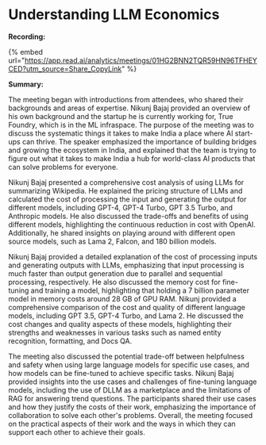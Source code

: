 # Understanding LLM Economics

**Recording:**

{% embed url="https://app.read.ai/analytics/meetings/01HG2BNN2TQR59HN96TFHEYCED?utm_source=Share_CopyLink" %}



**Summary:**

The meeting began with introductions from attendees, who shared their backgrounds and areas of expertise. Nikunj Bajaj provided an overview of his own background and the startup he is currently working for, True Foundry, which is in the ML infraspace. The purpose of the meeting was to discuss the systematic things it takes to make India a place where AI start-ups can thrive. The speaker emphasized the importance of building bridges and growing the ecosystem in India, and explained that the team is trying to figure out what it takes to make India a hub for world-class AI products that can solve problems for everyone.

Nikunj Bajaj presented a comprehensive cost analysis of using LLMs for summarizing Wikipedia. He explained the pricing structure of LLMs and calculated the cost of processing the input and generating the output for different models, including GPT-4, GPT-4 Turbo, GPT 3.5 Turbo, and Anthropic models. He also discussed the trade-offs and benefits of using different models, highlighting the continuous reduction in cost with OpenAI. Additionally, he shared insights on playing around with different open source models, such as Lama 2, Falcon, and 180 billion models.

Nikunj Bajaj provided a detailed explanation of the cost of processing inputs and generating outputs with LLMs, emphasizing that input processing is much faster than output generation due to parallel and sequential processing, respectively. He also discussed the memory cost for fine-tuning and training a model, highlighting that holding a 7 billion parameter model in memory costs around 28 GB of GPU RAM. Nikunj provided a comprehensive comparison of the cost and quality of different language models, including GPT 3.5, GPT-4 Turbo, and Lama 2. He discussed the cost changes and quality aspects of these models, highlighting their strengths and weaknesses in various tasks such as named entity recognition, formatting, and Docs QA.

The meeting also discussed the potential trade-off between helpfulness and safety when using large language models for specific use cases, and how models can be fine-tuned to achieve specific tasks. Nikunj Bajaj provided insights into the use cases and challenges of fine-tuning language models, including the use of DLLM as a marketplace and the limitations of RAG for answering trend questions. The participants shared their use cases and how they justify the costs of their work, emphasizing the importance of collaboration to solve each other's problems. Overall, the meeting focused on the practical aspects of their work and the ways in which they can support each other to achieve their goals.




